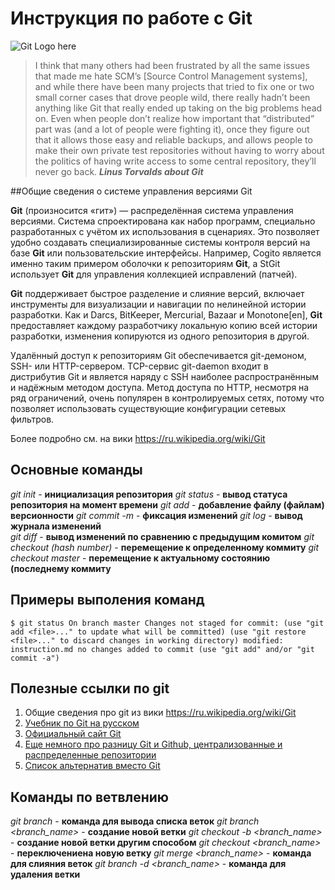 # Инструкция по работе с Git

![Git Logo here](https://upload.wikimedia.org/wikipedia/commons/e/e0/Git-logo.svg)

> I think that many others had been frustrated by all the same issues that made me hate SCM’s [Source Control Management systems], and while there have been many projects that tried to fix one or two small corner cases that drove people wild, there really hadn’t been anything like Git that really ended up taking on the big problems head on. Even when people don’t realize how important that “distributed” part was (and a lot of people were fighting it), once they figure out that it allows those easy and reliable backups, and allows people to make their own private test repositories without having to worry about the politics of having write access to some central repository, they’ll never go back.
***Linus Torvalds about Git***

##Общие сведения о системе управления версиями Git

**Git** (произносится «гит») — распределённая система управления версиями. Система спроектирована как набор программ, специально разработанных с учётом их использования в сценариях. Это позволяет удобно создавать специализированные системы контроля версий на базе **Git** или пользовательские интерфейсы. Например, Cogito является именно таким примером оболочки к репозиториям **Git**, а StGit использует **Git** для управления коллекцией исправлений (патчей).

**Git** поддерживает быстрое разделение и слияние версий, включает инструменты для визуализации и навигации по нелинейной истории разработки. Как и Darcs, BitKeeper, Mercurial, Bazaar и Monotone[en], **Git** предоставляет каждому разработчику локальную копию всей истории разработки, изменения копируются из одного репозитория в другой.

Удалённый доступ к репозиториям Git обеспечивается git-демоном, SSH- или HTTP-сервером. TCP-сервис git-daemon входит в дистрибутив Git и является наряду с SSH наиболее распространённым и надёжным методом доступа. Метод доступа по HTTP, несмотря на ряд ограничений, очень популярен в контролируемых сетях, потому что позволяет использовать существующие конфигурации сетевых фильтров. 

Более подробно см. на вики https://ru.wikipedia.org/wiki/Git


## Основные команды

*git init* - **инициализация репозитория**
*git status* - **вывод статуса репозитория на момент времени**
*git add* - **добавление файлу (файлам) версионности**
*git commit -m <message>* - **фиксация изменений**
*git log* - **вывод журнала изменений**                         
*git diff* - **вывод изменений по сравнению с предыдущим комитом**
*git checkout (hash number)* - **перемещение к определенному коммиту**
*git checkout master* - **перемещение к актуальному состоянию (последнему коммиту**

## Примеры выполения команд
`
    $ git status
    On branch master
    Changes not staged for commit:
      (use "git add <file>..." to update what will be committed)
      (use "git restore <file>..." to discard changes in working directory)
        modified:   instruction.md
    no changes added to commit (use "git add" and/or "git commit -a")
`


## Полезные ссылки по git

1. Общие сведения про git из вики https://ru.wikipedia.org/wiki/Git
2. [Учебник по Git на русском](http://git-scm.com/book/ru/v2)
3. [Официальный сайт Git](https://git-scm.com/)
4. [Еще немного про разницу Git и Github, централизованные и распределенные репозитории](https://tproger.ru/translations/difference-between-git-and-github/#part2)
5. [Список альтернатив вместо Git](http://lostapp.ru/soft/git)

## Команды по ветвлению

*git branch* - **команда для вывода списка веток**
*git branch <branch_name>* - **создание новой ветки**
*git checkout -b <branch_name>* - **создание новой ветки другим способом**
*git checkout <branch_name>* - **переключениена новую ветку**
*git merge <branch_name>* - **команда для слияния веток**
*git branch -d <branch_name>* - **команда для удаления ветки**

